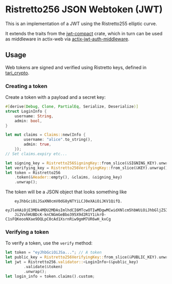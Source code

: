 # Ristretto256 JSON Webtoken (JWT)

This is an implementation of a JWT using the Ristretto255 elliptic curve.

It extends the traits from the [jwt-compact](https://crates.io/crates/jwt-compact) crate, which in turn 
can be used as middleware in actix-web via 
[actix-jwt-auth-middleware](https://crates.io/crates/actix-jwt-auth-middleware).

## Usage
Web tokens are signed and verified using Ristretto keys, defined in [tari_crypto](https://crates.io/crates/tari_crypto).
        
### Creating a token
Create a token with a payload and a secret key:

```rust
#[derive(Debug, Clone, PartialEq, Serialize, Deserialize)]
struct LoginInfo {
    username: String,
    admin: bool,
}

let mut claims = Claims::new(Info {
        username: "alice".to_string(),
        admin: true,
    });
// Set claims.expiry etc...    

let signing_key = Ristretto256SigningKey::from_slice(&SIGNING_KEY).unwrap();
let verifying_key = Ristretto256VerifyingKey::from_slice(&KEY).unwrap();
let token = Ristretto256
    .token(&Header::empty(), &claims, &signing_key)
    .unwrap();
```

The token will be a JSON object that looks something like

        eyJhbGciOiJSaXN0cmV0dG8yNTYiLCJ0eXAiOiJKV1QifQ.
        eyJleHAiOjE3MDk4MDU2MDAsImlhdCI6MTcwOTIwMDgwMCwidXNlcm5hbWUiOiJhbGljZSIsImFkbWluIjp0cnVlfQ.
        Ji2VxhHUBDcK-knCNGmGeBbo395X9d2R1Y1ikr0-C1sFQKeooNXae9DQLpC0cAd1XsrnRiw9gmM7UR6wH_kxCg

### Verifying a token

To verify a token, use the `verify` method:

```rust
let token = "eyJhbGciOiJSa..."; // A token
let public_key = Ristretto256VerifyingKey::from_slice(&PUBLIC_KEY).unwrap();
let jwt = Ristretto256.validator::<LoginInfo>(&public_key)
        .validate(&token)
        .unwrap();
let login_info = token.claims().custom;
```
